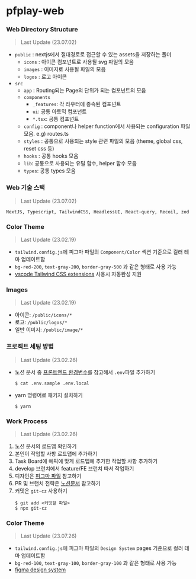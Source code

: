 # pfplay-web

### Web Directory Structure

> Last Update (23.07.02)

- `public` : nextjs에서 절대경로로 접근할 수 있는 assets을 저장하는 폴더
  - `icons` : 아이콘 컴포넌트로 사용될 svg 파일의 모음
  - `images` : 이미지로 사용될 파일의 모음
  - `logos` : 로고 아이콘
- `src`
  - `app` : Routing되는 Page의 단위가 되는 컴포넌트의 모음
  - `components`
    - `_features`: 각 라우터에 종속된 컴포넌트
    - `ui`: 공통 아토믹 컴포넌트
    - `*.tsx`: 공통 컴포넌트
  - `config` : component나 helper function에서 사용되는 configuration 파일 모음. e.g) routes.ts
  - `styles` : 공통으로 사용되는 style 관련 파일의 모음 (theme, global css, reset css 등)
  - `hooks` : 공통 hooks 모음
  - `lib`: 공통으로 사용되는 유틸 함수, helper 함수 모음
  - `types`: 공통 types 모음

### Web 기술 스택

> Last Update (23.07.02)

`NextJS, Typescript, TailwindCSS, HeadlessUI, React-query, Recoil, zod`

### Color Theme

> Last Update (23.02.19)

- `tailwind.config.js`에 피그마 파일의 `Component/Color` 섹션 기준으로 컬러 테마 업데이트함
- `bg-red-200`, `text-gray-200`, `border-gray-500` 과 같은 형태로 사용 가능
- [vscode Tailwind CSS extensions](https://marketplace.visualstudio.com/items?itemName=bradlc.vscode-tailwindcss) 사용시 자동완성 지원

### Images

> Last Update (23.02.19)

- 아이콘: `/public/icons/*`
- 로고: `/public/logos/*`
- 일반 이미지: `/public/image/*`

### 프로젝트 세팅 방법

> Last Update (23.02.26)

- 노션 문서 중 [프론트엔드 환경변수](https://www.notion.so/pfplay/3ad552e5b35845c492146605159cc418?pvs=4)를 참고해서 `.env`파일 추가하기
  ```
  $ cat .env.sample .env.local
  ```
- yarn 명령어로 패키지 설치하기
  ```
  $ yarn
  ```

### Work Process

> Last Update (23.02.26)

1. 노션 문서의 로드맵 확인하기
2. 본인이 작업할 사항 로드맵에 추가하기
3. Task Board에 에픽에 맞게 로드맵에 추가한 작업할 사항 추가하기
4. develop 브런치에서 feature/FE 브런치 따서 작업하기
5. 디자인은 [피그마 파일](https://www.figma.com/file/PrQd76USwYaa2gQ2uN2yyZ/PFPlay-GUI?node-id=1%3A10) 참고하기
6. PR 및 브랜치 전략은 [노션문서](https://www.notion.so/pfplay/Git-43050745466b4f749421de4cab55f831?pvs=4) 참고하기
7. 커밋은 `git-cz` 사용하기
   ```shell
   $ git add <커밋할 파일>
   $ npx git-cz
   ```

### Color Theme

> Last Update (23.07.26)

- `tailwind.config.js`에 피그마 파일의 `Design System` pages 기준으로 컬러 테마 업데이트함
- `bg-red-100`, `text-gray-100`, `border-gray-100` 과 같은 형태로 사용 가능
- [figma design system](https://www.figma.com/file/9I5PR6OqN8cHJ7WVTOKe00/PFPlay-GUI-%EC%84%A4%EA%B3%84%EC%84%9C-%ED%95%A9%EB%B3%B8?type=design&node-id=1-17&mode=design&t=QqCaaHhIdHcQ4KoN-0)
